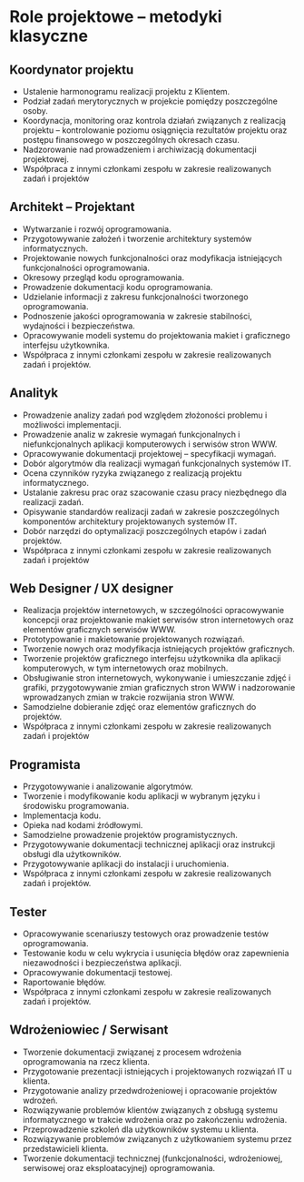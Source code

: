 # Role projektowe – metodyki klasyczne

## Koordynator projektu 

* Ustalenie harmonogramu realizacji projektu z Klientem. 
* Podział zadań merytorycznych w projekcie pomiędzy poszczególne osoby. 
* Koordynacja, monitoring oraz kontrola działań związanych z realizacją projektu – kontrolowanie poziomu osiągnięcia rezultatów projektu oraz postępu finansowego w poszczególnych okresach czasu. 
* Nadzorowanie nad prowadzeniem i archiwizacją dokumentacji projektowej. 
* Współpraca z innymi członkami zespołu w zakresie realizowanych zadań i projektów

## Architekt – Projektant 

* Wytwarzanie i rozwój oprogramowania. 
* Przygotowywanie założeń i tworzenie architektury systemów informatycznych. 
* Projektowanie nowych funkcjonalności oraz modyfikacja istniejących funkcjonalności oprogramowania. 
* Okresowy przegląd kodu oprogramowania. 
* Prowadzenie dokumentacji kodu oprogramowania. 
* Udzielanie informacji z zakresu funkcjonalności tworzonego oprogramowania. 
* Podnoszenie jakości oprogramowania w zakresie stabilności, wydajności i bezpieczeństwa. 
* Opracowywanie modeli systemu do projektowania makiet i graficznego interfejsu użytkownika. 
* Współpraca z innymi członkami zespołu w zakresie realizowanych zadań i projektów.

## Analityk 

* Prowadzenie analizy zadań pod względem złożoności problemu i możliwości implementacji. 
* Prowadzenie analiz w zakresie wymagań funkcjonalnych i niefunkcjonalnych aplikacji komputerowych i serwisów stron WWW. 
* Opracowywanie dokumentacji projektowej – specyfikacji wymagań. 
* Dobór algorytmów dla realizacji wymagań funkcjonalnych systemów IT. 
* Ocena czynników ryzyka związanego z realizacją projektu informatycznego. 
* Ustalanie zakresu prac oraz szacowanie czasu pracy niezbędnego dla realizacji zadań. 
* Opisywanie standardów realizacji zadań w zakresie poszczególnych komponentów architektury projektowanych systemów IT. 
* Dobór narzędzi do optymalizacji poszczególnych etapów i zadań projektów. 
* Współpraca z innymi członkami zespołu w zakresie realizowanych zadań i projektów

## Web Designer / UX designer 

* Realizacja projektów internetowych, w szczególności opracowywanie koncepcji oraz projektowanie makiet serwisów stron internetowych oraz elementów graficznych serwisów WWW. 
* Prototypowanie i makietowanie projektowanych rozwiązań. 
* Tworzenie nowych oraz modyfikacja istniejących projektów graficznych. 
* Tworzenie projektów graficznego interfejsu użytkownika dla aplikacji komputerowych, w tym internetowych oraz mobilnych. 
* Obsługiwanie stron internetowych, wykonywanie i umieszczanie zdjęć i grafiki, przygotowywanie zmian graficznych stron WWW i nadzorowanie wprowadzanych zmian w trakcie rozwijania stron WWW. 
* Samodzielne dobieranie zdjęć oraz elementów graficznych do projektów. 
* Współpraca z innymi członkami zespołu w zakresie realizowanych zadań i projektów

## Programista 

* Przygotowywanie i analizowanie algorytmów. 
* Tworzenie i modyfikowanie kodu aplikacji w wybranym języku i środowisku programowania. 
* Implementacja kodu. 
* Opieka nad kodami źródłowymi. 
* Samodzielne prowadzenie projektów programistycznych. 
* Przygotowywanie dokumentacji technicznej aplikacji oraz instrukcji obsługi dla użytkowników. 
* Przygotowywanie aplikacji do instalacji i uruchomienia. 
* Współpraca z innymi członkami zespołu w zakresie realizowanych zadań i projektów.

## Tester 

* Opracowywanie scenariuszy testowych oraz prowadzenie testów oprogramowania.
* Testowanie kodu w celu wykrycia i usunięcia błędów oraz zapewnienia niezawodności i bezpieczeństwa aplikacji. 
* Opracowywanie dokumentacji testowej. 
* Raportowanie błędów. 
* Współpraca z innymi członkami zespołu w zakresie realizowanych zadań i projektów.



## Wdrożeniowiec / Serwisant 

* Tworzenie dokumentacji związanej z procesem wdrożenia oprogramowania na rzecz klienta. 
* Przygotowanie prezentacji istniejących i projektowanych rozwiązań IT u klienta. 
* Przygotowanie analizy przedwdrożeniowej i opracowanie projektów wdrożeń. 
* Rozwiązywanie problemów klientów związanych z obsługą systemu informatycznego w trakcie wdrożenia oraz po zakończeniu wdrożenia. 
* Przeprowadzenie szkoleń dla użytkowników systemu u klienta. 
* Rozwiązywanie problemów związanych z użytkowaniem systemu przez przedstawicieli klienta. 
* Tworzenie dokumentacji technicznej \(funkcjonalności, wdrożeniowej, serwisowej oraz eksploatacyjnej\) oprogramowania.





